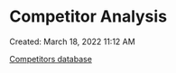 # Competitor Analysis

Created: March 18, 2022 11:12 AM

[Competitors database](Competitor%204262c/Competitor%20507f2.csv)